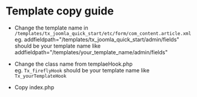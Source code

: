 # Template copy guide

* Change the template name in `/templates/tx_joomla_quick_start/etc/form/com_content.article.xml`
	eg. addfieldpath="/templates/tx_joomla_quick_start/admin/fields" should be your template name like addfieldpath="/templates/your_template_name/admin/fields"

* Change the class name from templaeHook.php  
	eg. `Tx_fireflyHook` should be your template name like `Tx_yourTemplateHook`

* Copy index.php 